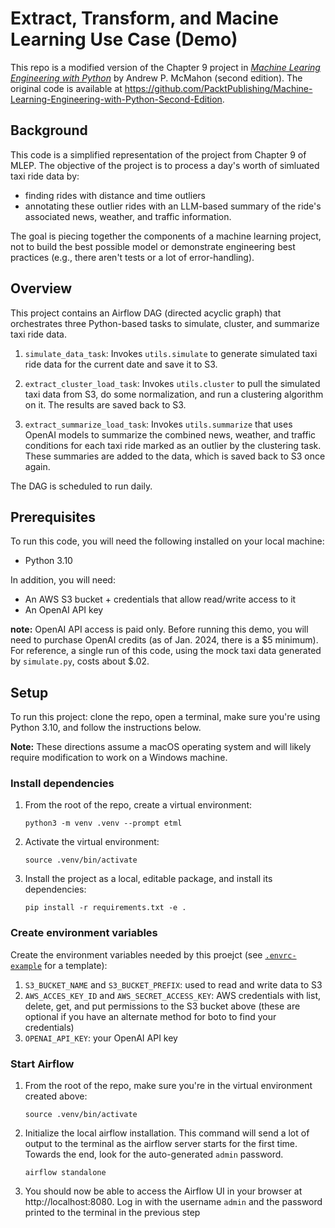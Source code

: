 # Extract, Transform, and Macine Learning Use Case (Demo)

This repo is a modified version of the Chapter 9 project in [_Machine Learing Engineering with Python_](https://bookshop.org/p/books/machine-learning-engineering-with-python-second-edition-manage-the-lifecycle-of-machine-learning-models-using-mlops-with-practical-examples-andrew-mcm/20564864?ean=9781837631964) by Andrew P. McMahon (second edition). The original code is available at https://github.com/PacktPublishing/Machine-Learning-Engineering-with-Python-Second-Edition.


## Background

This code is a simplified representation of the project from Chapter 9 of MLEP. The objective of the project is to process a day's worth of simluated taxi ride data by:

* finding rides with distance and time outliers
* annotating these outlier rides with an LLM-based summary of the ride's associated news, weather, and traffic information.

The goal is piecing together the components of a machine learning project, not to build the best possible model or demonstrate engineering best practices (e.g., there aren't tests or a lot of error-handling).

## Overview

This project contains an Airflow DAG (directed acyclic graph) that orchestrates three Python-based tasks to simulate, cluster, and summarize taxi ride data.

1. `simulate_data_task`: Invokes `utils.simulate` to generate simulated taxi ride data for the current date and save it to S3.

2. `extract_cluster_load_task`: Invokes `utils.cluster` to pull the simulated taxi data from S3, do some normalization, and run a clustering algorithm on it. The results are saved back to S3.

3. `extract_summarize_load_task`: Invokes `utils.summarize` that uses OpenAI models to summarize the combined news, weather, and traffic conditions for each taxi ride marked as an outlier by the clustering task. These summaries are added to the data, which is saved back to S3 once again.

The DAG is scheduled to run daily.

## Prerequisites

To run this code, you will need the following installed on your local machine:

* Python 3.10

In addition, you will need:

* An AWS S3 bucket + credentials that allow read/write access to it
* An OpenAI API key

**note:** OpenAI API access is paid only. Before running this demo, you will need to purchase OpenAI credits (as of Jan. 2024, there is a \$5 minimum). For reference, a single run of this code, using the mock taxi data generated by `simulate.py`, costs about $.02.


## Setup

To run this project: clone the repo, open a terminal, make sure you're using Python 3.10, and follow the instructions below.

**Note:** These directions assume a macOS operating system and will likely require modification to work on a Windows machine.

### Install dependencies

1. From the root of the repo, create a virtual environment:

    ```
    python3 -m venv .venv --prompt etml
    ```

2. Activate the virtual environment:

    ```
    source .venv/bin/activate
    ```

3. Install the project as a local, editable package, and install its dependencies:

    ```
    pip install -r requirements.txt -e .
    ```


### Create environment variables

Create the environment variables needed by this proejct (see [`.envrc-example`](.envrc-example) for a template):

1. `S3_BUCKET_NAME` and `S3_BUCKET_PREFIX`: used to read and write data to S3
2. `AWS_ACCES_KEY_ID` and `AWS_SECRET_ACCESS_KEY`: AWS credentials with list, delete, get, and put permissions to the S3 bucket above (these are optional if you have an alternate method for boto to find your credentials)
3. `OPENAI_API_KEY`: your OpenAI API key

### Start Airflow

1. From the root of the repo, make sure you're in the virtual environment created above:

    ```
    source .venv/bin/activate
    ```

2. Initialize the local airflow installation. This command will send a lot of output to the terminal as the airflow server starts for the first time. Towards the end, look for the auto-generated `admin` password.

    ```
    airflow standalone
    ```

3. You should now be able to access the Airflow UI in your browser at http://localhost:8080. Log in with the username `admin` and the password printed to the terminal in the previous step